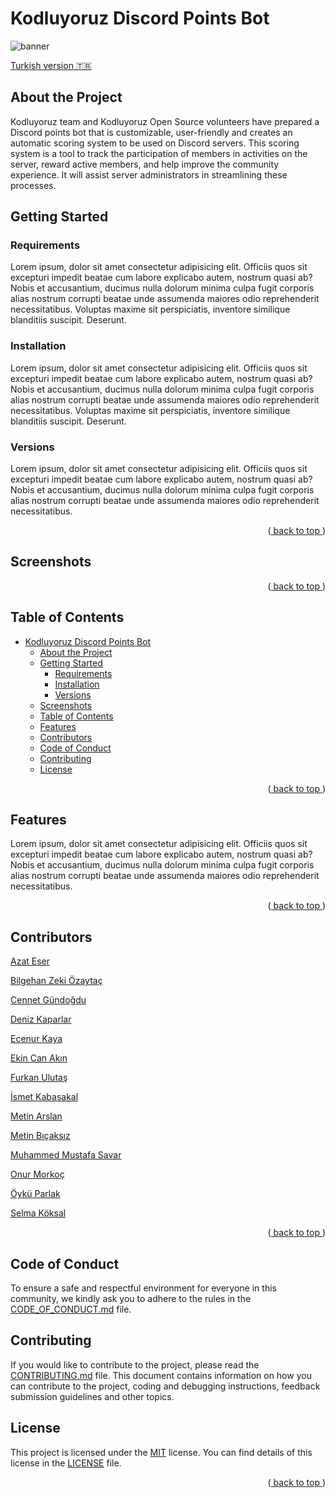 <a name="readme-top"></a>

# Kodluyoruz Discord Points Bot

![banner]()

[Turkish version 🇹🇷]()

## About the Project
Kodluyoruz team and Kodluyoruz Open Source volunteers have prepared a Discord points bot that is customizable, user-friendly and creates an automatic scoring system to be used on Discord servers. This scoring system is a tool to track the participation of members in activities on the server, reward active members, and help improve the community experience. It will assist server administrators in streamlining these processes.

## Getting Started

### Requirements

Lorem ipsum, dolor sit amet consectetur adipisicing elit. Officiis quos sit excepturi impedit beatae cum labore explicabo autem, nostrum quasi ab? Nobis et accusantium, ducimus nulla dolorum minima culpa fugit corporis alias nostrum corrupti beatae unde assumenda maiores odio reprehenderit necessitatibus. Voluptas maxime sit perspiciatis, inventore similique blanditiis suscipit. Deserunt.

### Installation

Lorem ipsum, dolor sit amet consectetur adipisicing elit. Officiis quos sit excepturi impedit beatae cum labore explicabo autem, nostrum quasi ab? Nobis et accusantium, ducimus nulla dolorum minima culpa fugit corporis alias nostrum corrupti beatae unde assumenda maiores odio reprehenderit necessitatibus. Voluptas maxime sit perspiciatis, inventore similique blanditiis suscipit. Deserunt.

### Versions

Lorem ipsum, dolor sit amet consectetur adipisicing elit. Officiis quos sit excepturi impedit beatae cum labore explicabo autem, nostrum quasi ab? Nobis et accusantium, ducimus nulla dolorum minima culpa fugit corporis alias nostrum corrupti beatae unde assumenda maiores odio reprehenderit necessitatibus.

<p align="right">(<a href="#readme-top"> back to top </a>)</p>

## Screenshots

<p align="right">(<a href="#readme-top"> back to top </a>)</p>

## Table of Contents

- [Kodluyoruz Discord Points Bot](#kodluyoruz-discord-points-bot)
  - [About the Project](#about-the-project)
  - [Getting Started](#getting-started)
    - [Requirements](#requirements)
    - [Installation](#installation)
    - [Versions](#versions)
  - [Screenshots](#screenshots)
  - [Table of Contents](#table-of-contents)
  - [Features](#features)
  - [Contributors](#contributors)
  - [Code of Conduct](#code-of-conduct)
  - [Contributing](#contributing)
  - [License](#license)

<p align="right">(<a href="#readme-top"> back to top </a>)</p>

## Features

Lorem ipsum, dolor sit amet consectetur adipisicing elit. Officiis quos sit excepturi impedit beatae cum labore explicabo autem, nostrum quasi ab? Nobis et accusantium, ducimus nulla dolorum minima culpa fugit corporis alias nostrum corrupti beatae unde assumenda maiores odio reprehenderit necessitatibus.

<p align="right">(<a href="#readme-top"> back to top </a>)</p>

## Contributors

[Azat Eser](https://github.com/azateser)

[Bilgehan Zeki Özaytaç](https://github.com/WildGenie)

[Cennet Gündoğdu](https://github.com/cennetgun)

[Deniz Kaparlar](https://github.com/denizk1)

[Ecenur Kaya](https://github.com/EcenurrKaya)

[Ekin Can Akın](-)

[Furkan Ulutaş](https://www.github.com/furkanulutas0)

[İsmet Kabasakal](https://github.com/ismet-k)

[Metin Arslan](https://github.com/code-a-man)

[Metin Bıçaksız](https://github.com/metinbicaksiz)

[Muhammed Mustafa Savar](https://github.com/muffafa)

[Onur Morkoç](https://github.com/Onur-Morkoc)

[Öykü Parlak](https://github.com/oykuparlakk)

[Selma Köksal](https://github.com/selmakoksal)

<p align="right">(<a href="#readme-top"> back to top </a>)</p>

## Code of Conduct

To ensure a safe and respectful environment for everyone in this community, we kindly ask you to adhere to the rules in the [CODE_OF_CONDUCT.md](CODE_OF_CONDUCT.md) file.

## Contributing

If you would like to contribute to the project, please read the [CONTRIBUTING.md](CONTRIBUTING.md) file. This document contains information on how you can contribute to the project, coding and debugging instructions, feedback submission guidelines and other topics.

## License

This project is licensed under the [MIT](https://choosealicense.com/licenses/mit/) license. You can find details of this license in the [LICENSE](LICENSE) file.

<p align="right">(<a href="#readme-top"> back to top </a>)</p>
